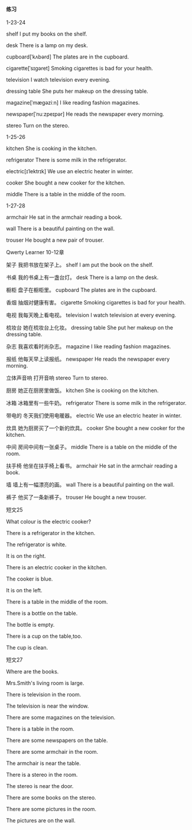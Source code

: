 #### 练习

1-23-24

shelf	I put my books on the shelf.

desk	There is a lamp on my desk.

cupboard[ˈkʌbərd]	The plates are in the cupboard.

cigarette[ˈsɪɡəret]	Smoking cigarettes is bad for your health.

television	I watch television every evening.

dressing table	She puts her makeup on the dressing table.

magazine[ˈmæɡəziːn]	I like reading fashion magazines.

newspaper[ˈnuːzpeɪpər]	He reads the newspaper every morning.

stereo	Turn on the stereo.

1-25-26

kitchen	She is cooking in the kitchen.

refrigerator	There is some milk in the refrigerator.

electric[ɪˈlektrɪk]	We use an electric heater in winter.

cooker	She bought a new cooker for the kitchen.

middle	There is a table in the middle of the room.

1-27-28

armchair	He sat in the armchair reading a book.

wall	There is a beautiful painting on the wall.

trouser	He bought a new pair of trouser.

Qwerty Learner 10-12章



架子	我把书放在架子上。 shelf	I am put the book on the shelf.

书桌	我的书桌上有一盏台灯。 desk	There is a lamp on the desk.

橱柜	盘子在橱柜里。 cupboard	The plates are in the cupboard.

香烟	抽烟对健康有害。 cigarette	Smoking cigarettes is bad for your health.

电视	我每天晚上看电视。 television	I watch television at every evening.

梳妆台	她在梳妆台上化妆。 dressing table	She put her makeup on the dressing table.

杂志	我喜欢看时尚杂志。 magazine	I like reading fashion magazines.

报纸	他每天早上读报纸。 newspaper	He reads the newspaper every morning.

立体声音响	打开音响 stereo	Turn to stereo.

厨房	她正在厨房里做饭。 kitchen	She is cooking on the kitchen.

冰箱	冰箱里有一些牛奶。 refrigerator	There is some milk in the refrigerator.

带电的	冬天我们使用电暖器。 electric	We use an electric heater in winter.

炊具	她为厨房买了一个新的炊具。 cooker	She bought a new cooker for the kitchen.

中间	房间中间有一张桌子。 middle	There is a table on the middle of the room.

扶手椅	他坐在扶手椅上看书。 armchair	He sat in the armchair reading a book.

墙	墙上有一幅漂亮的画。 wall	There is a beautiful painting on the wall.

裤子	他买了一条新裤子。 trouser	He bought a new trouser.



短文25

What colour is the electric cooker?

There is a refrigerator in the kitchen.

The refrigerator is white.

It is on the right.

There is an electric cooker in the kitchen.

The cooker is blue.

It is on the left.

There is a table in the middle of the room.

There is a bottle on the table.

The bottle is empty.

There is a cup on the table,too.

The cup is clean.

短文27

Where are the books.

Mrs.Smith's living room is large.

There is television in the room.

The television is near the window.

There are some magazines on the television.

There is a table in the room.

There are some newspapers on the table.

There are some armchair in the room.

The armchair is near the table.

There is a stereo in the room.

The stereo is near the door.

There are some books on the stereo.

There are some pictures in the room.

The pictures are on the wall.